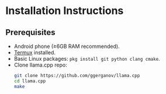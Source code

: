 # Installation Instructions

## Prerequisites
- Android phone (≥6GB RAM recommended).
- [Termux](https://termux.dev/) installed.
- Basic Linux packages: `pkg install git python clang cmake`.
- Clone llama.cpp repo:
  ```bash
  git clone https://github.com/ggerganov/llama.cpp
  cd llama.cpp
  make
